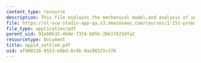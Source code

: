 ```yaml
---
content_type: resource
description: This file explains the mechanical model,and analysis of uncertainty.
file: https://ol-ocw-studio-app-qa.s3.amazonaws.com/courses/1-151-probability-and-statistics-in-engineering-spring-2005/af9003169553e8bd8c8b9ac86525c376_app14_settlem.pdf
file_type: application/pdf
parent_uid: 91eb0b32-4b9e-7374-b85b-2bb1f623dfa2
resourcetype: Document
title: app14_settlem.pdf
uid: af900316-9553-e8bd-8c8b-9ac86525c376
---
```

